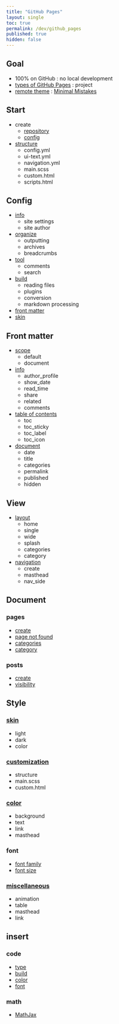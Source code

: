 ```yaml
---
title: "GitHub Pages"
layout: single
toc: true
permalink: /dev/github_pages
published: true
hidden: false
---
```


<head>
  <base target="_blank">
</head>



## Goal

- 100% on GitHub : no local development
- [types of GitHub Pages](https://docs.github.com/en/pages/getting-started-with-github-pages/about-github-pages#types-of-github-pages-sites) : project
- [remote theme](https://docs.github.com/en/pages/setting-up-a-github-pages-site-with-jekyll/adding-a-theme-to-your-github-pages-site-using-jekyll#adding-a-theme) : [Minimal Mistakes](https://github.com/mmistakes/minimal-mistakes)



## Start

- create
  - [repository](/dev/github_pages/start/create/repository)
  - [config](/dev/github_pages/start/create/config)
- [structure](/dev/github_pages/start/structure)
  - config.yml
  - ui-text.yml
  - navigation.yml
  - main.scss
  - custom.html
  - scripts.html



## Config

- [info](/dev/github_pages/config/info)
  - site settings
  - site author
- [organize](/dev/github_pages/config/organize)
  - outputting
  - archives
  - breadcrumbs
- [tool](/dev/github_pages/config/tool)
  - comments
  - search
- [build](/dev/github_pages/config/build)
  - reading files
  - plugins
  - conversion
  - markdown processing
- [front matter](/dev/github_pages#front-matter)
- [skin](#skin)



## Front matter

- [scope](/dev/github_pages/front_matter/scope)
  - default
  - document
- [info](/dev/github_pages/front_matter/info)
  - author_profile
  - show_date
  - read_time
  - share
  - related
  - comments
- [table of contents](/dev/github_pages/front_matter/table_of_contents)
  - toc
  - toc_sticky
  - toc_label
  - toc_icon
- [document](/dev/github_pages/front_matter/document)
  - date
  - title
  - categories
  - permalink
  - published
  - hidden



## View

- [layout](/dev/github_pages/view/layout)
  - home
  - single
  - wide
  - splash
  - categories
  - category
- [navigation](/dev/github_pages/view/navigation)
  - create
  - masthead
  - nav_side



## Document

### pages

- [create](/dev/github_pages/document/pages/create)
- [page not found](/dev/github_pages/document/pages/page_not_found)
- [categories](/dev/github_pages/document/pages/categories)
- [category](/dev/github_pages/document/pages/category)

### posts

- [create](/dev/github_pages/document/posts/create)
- [visibility](/dev/github_pages/document/posts/visibility)



## Style

### [skin](/dev/github_pages/style/skin)

- light
- dark
- color

### [customization](/dev/github_pages/style/customization)

- structure
- main.scss
- custom.html

### [color](/dev/github_pages/style/color)

- background
- text
- link
- masthead

### font

- [font family](/dev/github_pages/style/font_family)
- [font size](/dev/github_pages/style/font_size)

### [miscellaneous](/dev/github_pages/style/miscellaneous)

- animation
- table
- masthead
- link



## insert

### code

- [type](/dev/github_pages/insert/code/type)
- [build](/dev/github_pages/insert/code/build)
- [color](/dev/github_pages/insert/code/color)
- [font](/dev/github_pages/insert/code/font)

### math

- [MathJax](/dev/github_pages/insert/math/mathjax)
